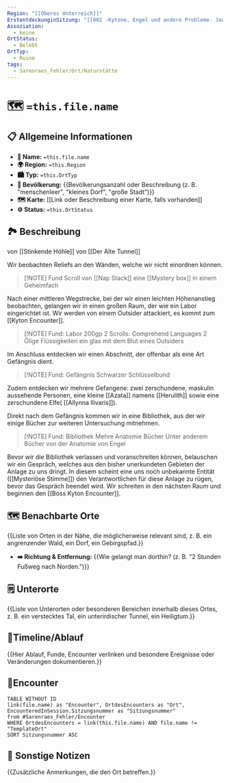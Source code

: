 ```yaml
---
Region: "[[Oberes Unterreich]]"
ErstentdeckunginSitzung: "[[002 -Kytone, Engel und andere Probleme- Journal]]"
Assoziation:
  - keine
OrtStatus:
  - Belebt
OrtTyp:
  - Ruine
tags:
  - Sarenraes_Fehler/Ort/Naturstätte
---
```

# 🗺️ `=this.file.name`
## 📋 Allgemeine Informationen 
- **📍 Name:** `=this.file.name`
- **🌍 Region:** `=this.Region`
- **🏙️ Typ:** `=this.OrtTyp`
- **👥 Bevölkerung:** {{Bevölkerungsanzahl oder Beschreibung (z. B. "menschenleer", "kleines Dorf", "große Stadt")}} 
- **🗺️ Karte:** [[Link oder Beschreibung einer Karte, falls vorhanden]] 
- **⚙️ Status:** `=this.OrtStatus`

## 🏞️ Beschreibung 
von [[Stinkende Höhle]]
von [[Der Alte Tunnel]]



Wir beobachten Reliefs an den Wänden, welche wir nicht einordnen können.


> [!NOTE] Fund
> Scroll von [[Nap Stack]]
eine [[Mystery box]] in einem Geheimfach

Nach einer mittleren Wegstrecke, bei der wir einen leichten Höhenanstieg beobachten, gelangen wir in einen großen Raum, der wie ein Labor eingerichtet ist. Wir werden von einem Outsider attackiert, es kommt zum [[Kyton Encounter]].

> [!NOTE] Fund: Labor
> 200gp
2 Scrolls: Comprehend Languages
2 Ölige Flüssigkeiten
ein glas mit dem Blut eines Outsiders

Im Anschluss entdecken wir einen Abschnitt, der offenbar als eine Art Gefängnis dient.

> [!NOTE] Fund: Gefängnis
> Schwarzer Schlüsselbund

Zudem entdecken wir mehrere Gefangene:
zwei zerschundene, maskulin aussehende Personen, eine kleine [[Azata]] namens [[Herulith]] sowie eine zerschundene Elfe( [[Allynna Ilivaris]]).

Direkt nach dem Gefängnis kommen wir in eine Bibliothek, aus der wir einige Bücher zur weiteren Untersuchung mitnehmen.


> [!NOTE] Fund: Bibliothek
> Mehre Anatomie Bücher 
Unter anderem Bücher von der Anatomie von Engel

Bevor wir die Bibliothek verlassen und voranschreiten können, belauschen wir ein Gespräch, welches aus den bisher unerkundeten Gebieten der Anlage zu uns dringt. In diesem scheint eine uns noch unbekannte Entität ([[Mysteriöse Stimme]]) den Verantwortlichen für diese Anlage zu rügen, bevor das Gespräch beendet wird. Wir schreiten in den nächsten Raum und beginnen den [[Boss Kyton Encounter]].


## 🗺️ Benachbarte Orte 
{{Liste von Orten in der Nähe, die möglicherweise relevant sind, z. B. ein angrenzender Wald, ein Dorf, ein Gebirgspfad.}} 
- **➡️ Richtung & Entfernung:** {{Wie gelangt man dorthin? (z. B. "2 Stunden Fußweg nach Norden.")}}

## 🗒 Unterorte
{{Liste von Unterorten oder besonderen Bereichen innerhalb dieses Ortes, z. B. ein verstecktes Tal, ein unterirdischer Tunnel, ein Heiligtum.}}

## 📅Timeline/Ablauf
{{Hier Ablauf, Funde, Encounter verlinken und besondere Ereignisse oder Veränderungen dokumentieren.}}


## 🐓Encounter
```dataview
TABLE WITHOUT ID 
link(file.name) as "Encounter", OrtdesEncounters as "Ort", EncounteredInSession.Sitzungsnummer as "Sitzungsnummer"
from #Sarenraes_Fehler/Encounter  
WHERE OrtdesEncounters = link(this.file.name) AND file.name != "TemplateOrt"
SORT Sitzungsnummer ASC
```


## 📜 Sonstige Notizen 
{{Zusätzliche Anmerkungen, die den Ort betreffen.}}
